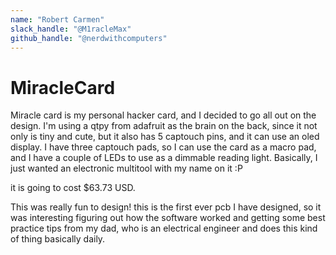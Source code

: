 ```yaml
---
name: "Robert Carmen"
slack_handle: "@M1racleMax"
github_handle: "@nerdwithcomputers"
---
```


# MiracleCard

<!-- Describe your board in 2-3 sentences. What are you making? What will it do? -->
Miracle card is my personal hacker card, and I decided to go all out on the design. I'm using a qtpy from adafruit as the brain on the back, since it not only is tiny and cute, but it also has 5 captouch pins, and it can use an oled display. I have three captouch pads, so I can use the card as a macro pad, and I have a couple of LEDs to use as a dimmable reading light. Basically, I just wanted an electronic multitool with my name on it :P 
<!-- How much is it going to cost? -->
it is going to cost $63.73 USD.
<!-- Tell us a little bit about your design process. What were some challenges? What helped? ***Totally optional*** -->
This was really fun to design! this is the first ever pcb I have designed, so it was interesting figuring out how the software worked and getting some best practice tips from my dad, who is an electrical engineer and does this kind of thing basically daily.
